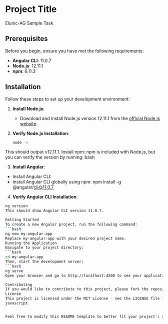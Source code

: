 
# Project Title
Elunic-AG Sample Task

## Prerequisites

Before you begin, ensure you have met the following requirements:

- **Angular CLI**: 11.0.7
- **Node.js**: 12.11.1
- **npm**: 6.11.3

## Installation

Follow these steps to set up your development environment:

1. **Install Node.js**:
   - Download and install Node.js version 12.11.1 from the [official Node.js website](https://nodejs.org/en/download/releases/).

2. **Verify Node.js Installation**:
   ```bash
   node -v
This should output v12.11.1.
Install npm:
npm is included with Node.js, but you can verify the version by running:
bash

 3. **Install Angular**:
   - Install Angular CLI:
   - Install Angular CLI globally using npm:
  npm install -g @angular/cli@11.0.7

   4. **Verify Angular CLI Installation**:
   ```bash
   ng version
   This should show Angular CLI version 11.0.7.

Getting Started
To create a new Angular project, run the following command:
```bash
ng new my-angular-app
Replace my-angular-app with your desired project name.
Running the Application
Navigate to your project directory:
```bash
cd my-angular-app
Then, start the development server:
```bash
ng serve
Open your browser and go to http://localhost:4200 to see your application in action.

Contributing
If you would like to contribute to this project, please fork the repository and submit a pull request.
License
This project is licensed under the MIT License - see the LICENSE file for details.
javascript


Feel free to modify this README template to better fit your project's needs! If you have any further questions or need additional assistance, just let me know!

